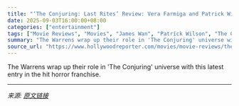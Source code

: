 ```yaml
---
title: "‘The Conjuring: Last Rites’ Review: Vera Farmiga and Patrick Wilson Return for a Concluding Chapter Full of Stale Scares"
date: 2025-09-03T16:00:00+08:00
categories: ["entertainment"]
tags: ["Movie Reviews", "Movies", "James Wan", "Patrick Wilson", "The Conjuring: Last Rites", "Vera Farmiga"]
summary: "The Warrens wrap up their role in 'The Conjuring' universe with this latest entry in the hit horror franchise."
source_url: "https://www.hollywoodreporter.com/movies/movie-reviews/the-conjuring-last-rites-review-vera-farmiga-patrick-wilson-1236354949/"
---
```


The Warrens wrap up their role in 'The Conjuring' universe with this latest entry in the hit horror franchise.

---

*来源: [原文链接](https://www.hollywoodreporter.com/movies/movie-reviews/the-conjuring-last-rites-review-vera-farmiga-patrick-wilson-1236354949/)*
